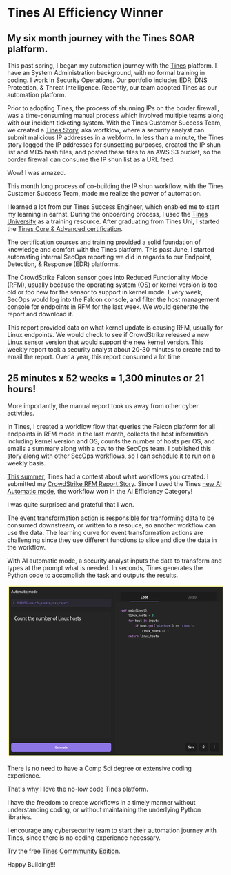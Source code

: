 # Tines AI Efficiency Winner
## My six month journey with the Tines SOAR platform.

This past spring, I began my automation journey with the [Tines](https://tines.com) platform.  I have an System Administration background, with no formal training in coding. I work in Security Operations.  Our portfolio includes EDR, DNS Protection, & Threat Intelligence. Recently, our team adopted Tines as our automation platform.

Prior to adopting Tines, the process of shunning IPs on the border firewall, was a time-consuming manual process which involved multiple teams along with our incident ticketing system.  With the Tines Customer Success Team, we created a [Tines Story](https://www.tines.com/docs/stories/), aka worfklow, where a security analyst can submit malicious IP addresses in a webform.  In less than a minute, the Tines story logged the IP addresses for sunsetting purposes, created the IP shun list and MD5 hash files, and posted these files to an AWS S3 bucket, so the border firewall can consume the IP shun list as a URL feed.

Wow! I was amazed.

This month long process of co-building the IP shun workflow, with the Tines Customer Success Team, made me realize the power of automation. 

I learned a lot from our Tines Success Engineer, which enabled me to start my learning in earnst.  During the onboarding process, I used the [Tines University](https://www.tines.com/university/) as a training resource.  After graduating from Tines Uni, I started the [Tines Core & Advanced certification](https://www.tines.com/get-certified/).

The certification courses and training provided a solid foundation of knowledge and comfort with the Tines platform. This past June, I started automating internal SecOps reporting we did in regards to our Endpoint, Detection, & Response (EDR) platforms. 

The CrowdStrike Falcon sensor goes into Reduced Functionality Mode (RFM), usually because the operating system (OS) or kernel version is too old or too new for the sensor to support in kernel mode.  Every week, SecOps would log into the Falcon console, and filter the host management console for endpoints in RFM for the last week.  We would generate the report and download it.  

This report provided data on what kernel update is causing RFM, usually for Linux endpoints.  We would check to see if CrowdStrike released a new Linux sensor version that would support the new kernel version. This weekly report took a security analyst about 20-30 minutes to create and to email the report. Over a year, this report consumed a lot time.

## 25 minutes x 52 weeks = 1,300 minutes or 21 hours!

More importantly, the manual report took us away from other cyber activities.

In Tines, I created a workflow flow that queries the Falcon platform for all endpoints in RFM mode in the last month, collects the host information including kernel version and OS, counts the number of hosts per OS, and emails a summary along with a csv to the SecOps team.  I published this story along with other SecOps workflows, so I can schedule it to run on a weekly basis.

[This summer](https://www.tines.com/you-did-what-with-tines/summer-2024/), Tines had a contest about what workflows you created. I submitted my [CrowdStrike RFM Report Story](https://www.tines.com/library/stories/1257278/?name=generate-a-crowdstrike-rfm-report-with-ai&redirected-from=%2Fyou-did-what-with-tines%2Fsummer-2024%2F). Since I used the Tines [new AI Automatic mode](https://www.tines.com/docs/actions/types/event-transformation/automatic/), the workflow won in the AI Efficiency Category! 

I was quite surprised and grateful that I won.

The event transformation action is responsible for tranforming data to be consumed downstream, or written to a resouce, so another workflow can use the data.  The learning curve for event transformation actions are challenging since they use different functions to slice and dice the data in the workflow.

With AI automatic mode, a security analyst inputs the data to transform and types at the prompt what is needed.  In seconds, Tines generates the Python code to accomplish the task and outputs the results.

<img src="https://github.com/AutomateSecOps/Tines-AI-Winner/blob/main/images/AI-Mode-1.png" width="700" height="400">

There is no need to have a Comp Sci degree or extensive coding experience. 

That's why I love the no-low code Tines platform. 

I have the freedom to create workflows in a timely manner without understanding coding, or without maintaining the underlying Python libraries.

I encourage any cybersecurity team to start their automation journey with Tines, since there is no coding experience necessary.

Try the free [Tines Commmunity Edition](https://www.tines.com/pricing/).

Happy Building!!!

